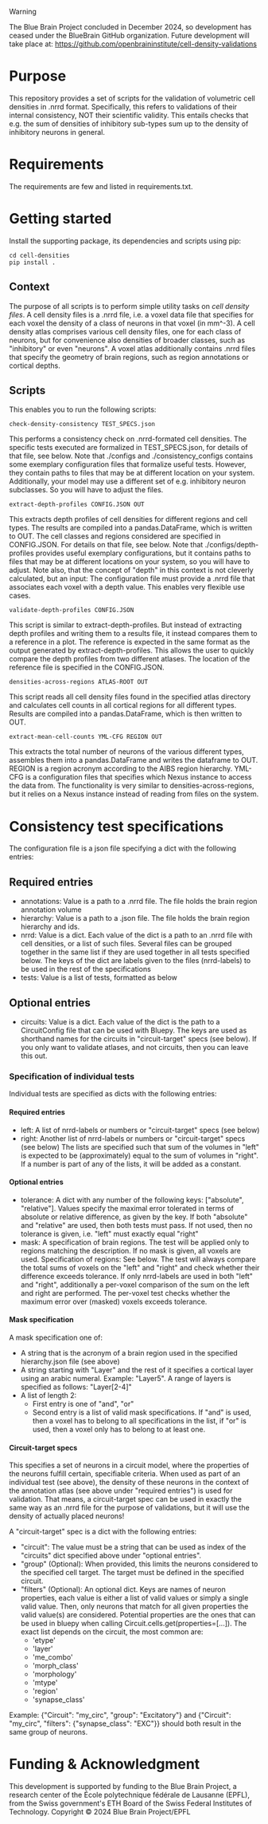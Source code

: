 > [!WARNING]
> The Blue Brain Project concluded in December 2024, so development has ceased under the BlueBrain GitHub organization.
> Future development will take place at: https://github.com/openbraininstitute/cell-density-validations

# Purpose
This repository provides a set of scripts for the validation of volumetric cell densities in .nrrd format.
Specifically, this refers to validations of their internal consistency, NOT their scientific validity. This entails checks that e.g. the sum of densities of inhibitory sub-types sum up to the density of inhibitory neurons in general.

# Requirements
The requirements are few and listed in requirements.txt.

# Getting started
Install the supporting package, its dependencies and scripts using pip:
```
cd cell-densities
pip install .
```

## Context
The purpose of all scripts is to perform simple utility tasks on _cell density files_. A cell density files is a .nrrd file, i.e. a voxel data file that specifies for each voxel the density of a class of neurons in that voxel (in mm^-3). A cell density atlas comprises various cell density files, one for each class of neurons, but for convenience also densities of broader classes, such as "inhibitory" or even "neurons". A voxel atlas additionally contains .nrrd files that specify the geometry of brain regions, such as region annotations or cortical depths. 

## Scripts
This enables you to run the following scripts:

```
check-density-consistency TEST_SPECS.json
```
This performs a consistency check on .nrrd-formated cell densities. The specific tests executed are formalized in TEST_SPECS.json, for details of that file, see below. Note that ./configs and ./consistency_configs contains some exemplary configuration files that formalize useful tests. However, they contain paths to files that may be at different location on your system. Additionally, your model may use a different set of e.g. inhibitory neuron subclasses. So you will have to adjust the files.


```
extract-depth-profiles CONFIG.JSON OUT
```
This extracts depth profiles of cell densities for different regions and cell types. The results are compiled into a pandas.DataFrame, which is written to OUT. The cell classes and regions considered are specified in CONFIG.JSON. For details on that file, see below. Note that ./configs/depth-profiles provides useful exemplary configurations, but it contains paths to files that may be at different locations on your system, so you will have to adjust. Note also, that the concept of "depth" in this context is not cleverly calculated, but an input: The configuration file must provide a .nrrd file that associates each voxel with a depth value. This enables very flexible use cases.


```
validate-depth-profiles CONFIG.JSON
```
This script is similar to extract-depth-profiles. But instead of extracting depth profiles and writing them to a results file, it instead compares them to a reference in a plot. The reference is expected in the same format as the output generated by extract-depth-profiles. This allows the user to quickly compare the depth profiles from two different atlases. The location of the reference file is specified in the CONFIG.JSON.


```
densities-across-regions ATLAS-ROOT OUT
```
This script reads all cell density files found in the specified atlas directory and calculates cell counts in all cortical regions for all different types. Results are compiled into a pandas.DataFrame, which is then written to OUT.


```
extract-mean-cell-counts YML-CFG REGION OUT
```
This extracts the total number of neurons of the various different types, assembles them into a pandas.DataFrame and writes the dataframe to OUT. REGION is a region acronym according to the AIBS region hierarchy. YML-CFG is a configuration files that specifies which Nexus instance to access the data from. The functionality is very similar to densities-across-regions, but it relies on a Nexus instance instead of reading from files on the system.


# Consistency test specifications
The configuration file is a json file specifying a dict with the following entries:
## Required entries
  - annotations: Value is a path to a .nrrd file. The file holds the brain region annotation volume
  - hierarchy: Value is a path to a .json file. The file holds the brain region hierarchy and ids.
  - nrrd: Value is a dict. Each value of the dict is a path to an .nrrd file with cell densities, 
    or a list of such files. Several files can be grouped together in the same list if they are used together in all
    tests specified below. The keys of the dict are labels given to the files (nrrd-labels) to be used in the rest 
    of the specifications
  - tests: Value is a list of tests, formatted as below

## Optional entries
  - circuits: Value is a dict. Each value of the dict is the path to a CircuitConfig file that can be used with Bluepy.
The keys are used as shorthand names for the circuits in "circuit-target" specs (see below). If you only want to validate atlases,
    and not circuits, then you can leave this out.

### Specification of individual tests
Individual tests are specified as dicts with the following entries:
#### Required entries
  - left: A list of nrrd-labels or numbers or "circuit-target" specs (see below)
  - right: Another list of nrrd-labels or numbers or "circuit-target" specs (see below)
The lists are specified such that sum of the volumes in "left" is expected to be (approximately) equal to the sum of volumes in "right".
If a number is part of any of the lists, it will be added as a constant.
#### Optional entries
  - tolerance: A dict with any number of the following keys: ["absolute", "relative"].
    Values specify the maximal error tolerated in terms of absolute or relative difference, as given by the key. 
    If both "absolute" and "relative" are used, then both tests must pass.
    If not used, then no tolerance is given, i.e. "left" must exactly equal "right"
  - mask: A specification of brain regions. The test will be applied only to regions matching the description.
    If no mask is given, all voxels are used. Specification of regions: See below.
The test will always compare the total sums of voxels on the "left" and "right" and check whether their difference exceeds tolerance.
If only nrrd-labels are used in both "left" and "right", additionally a per-voxel comparison of the sum on the left and right are performed.
The per-voxel test checks whether the maximum error over (masked) voxels exceeds tolerance.

#### Mask specification
A mask specification one of:
  - A string that is the acronym of a brain region used in the specified hierarchy.json file (see above)
  - A string starting with "Layer" and the rest of it specifies a cortical layer using an arabic numeral.
    Example: "Layer5". A range of layers is specified as follows: "Layer[2-4]"
  - A list of length 2:
    - First entry is one of "and", "or"
    - Second entry is a list of valid mask specifications. 
  If "and" is used, then a voxel has to belong to all specifications in the list, 
  if "or" is used, then a voxel only has to belong to at least one.

#### Circuit-target specs
This specifies a set of neurons in a circuit model, where the properties of the neurons fulfill certain, specifiable criteria.
When used as part of an individual test (see above), the density of these neurons in the context of the annotation atlas (see above under "required entries") is used for validation.
That means, a circuit-target spec can be used in exactly the same way as an .nrrd file for the purpose of validations, but it will use the density of actually placed neurons!

A "circuit-target" spec is a dict with the following entries:
  - "circuit": The value must be a string that can be used as index of the "circuits" dict specified above under "optional entries".
  - "group" (Optional): When provided, this limits the neurons considered to the specified cell target. The target must be defined in the specified circuit.
  - "filters" (Optional): An optional dict. Keys are names of neuron properties, each value is either a list of valid values or simply a single valid value.
Then, only neurons that match for all given properties the valid value(s) are considered. Potential properties are the ones that can be used in 
    bluepy when calling Circuit.cells.get(properties=[...]). The exact list depends on the circuit, the most common are:
    - 'etype'
    - 'layer'
    - 'me_combo' 
    - 'morph_class'
    - 'morphology'
    - 'mtype'
    - 'region'
    - 'synapse_class'
    
Example: {"Circuit": "my_circ", "group": "Excitatory"} and {"Circuit": "my_circ", "filters": {"synapse_class": "EXC"}}
should both result in the same group of neurons.



# Funding & Acknowledgment
This development is supported by funding to the Blue Brain Project, a research center of the École polytechnique fédérale de Lausanne (EPFL), from the Swiss government's ETH Board of the Swiss Federal Institutes of Technology.
Copyright © 2024 Blue Brain Project/EPFL